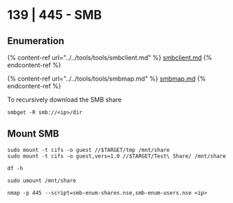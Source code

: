 # 139 | 445 - SMB

## Enumeration

{% content-ref url="../../tools/tools/smbclient.md" %}
[smbclient.md](../../tools/tools/smbclient.md)
{% endcontent-ref %}

{% content-ref url="../../tools/tools/smbmap.md" %}
[smbmap.md](../../tools/tools/smbmap.md)
{% endcontent-ref %}

To recursively download the SMB share

```
smbget -R smb://<ip>/dir
```

## Mount SMB

```
sudo mount -t cifs -o guest //$TARGET/tmp /mnt/share
sudo mount -t cifs -o guest,vers=1.0 //$TARGET/Test\ Share/ /mnt/share
```

```
df -h
```

```
sudo umount /mnt/share
```

```
nmap -p 445 --script=smb-enum-shares.nse,smb-enum-users.nse <ip>
```
